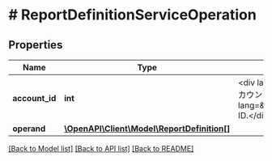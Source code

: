 # # ReportDefinitionServiceOperation

## Properties

Name | Type | Description | Notes
------------ | ------------- | ------------- | -------------
**account_id** | **int** | &lt;div lang&#x3D;\&quot;ja\&quot;&gt;アカウントIDです。&lt;/div&gt; &lt;div lang&#x3D;\&quot;en\&quot;&gt;Account ID.&lt;/div&gt; |
**operand** | [**\OpenAPI\Client\Model\ReportDefinition[]**](ReportDefinition.md) |  |

[[Back to Model list]](../../README.md#models) [[Back to API list]](../../README.md#endpoints) [[Back to README]](../../README.md)
